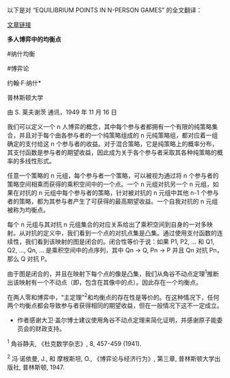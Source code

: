 以下是对 “EQUILIBRIUM POINTS IN N-PERSON GAMES” 的全文翻译：

[文章链接](https://pmc.ncbi.nlm.nih.gov/articles/PMC1063129/pdf/pnas01550-0057.pdf)

**多人博弈中的均衡点**

#纳什均衡

#博弈论


约翰·F·纳什*

普林斯顿大学

由 S. 莱夫谢茨 通讯，1949 年 11 月 16 日

我们可以定义一个 n 人博弈的概念，其中每个参与者都拥有一个有限的纯策略集合，并且对于每个由各参与者的一个纯策略组成的 n 元纯策略组，都对应着一组确定的支付给这 n 个参与者的收益。对于混合策略，它是纯策略上的概率分布，其支付函数是参与者的期望收益，因此成为关于各个参与者采取其各种纯策略的概率的多线性形式。

任意一个策略的 n 元组，每个参与者一个策略，可以被视为通过将 n 个参与者的策略空间相乘而获得的乘积空间中的一个点。一个 n 元组对抗另一个 n 元组，如果在对抗的 n 元组中每个参与者的策略，针对被对抗的 n 元组中其他 n-1 个参与者的策略，都为其参与者产生了可获得的最高期望收益。一个自我对抗的 n 元组被称为均衡点。

每个 n 元组与其对抗 n 元组集合的对应关系给出了乘积空间到自身的一对多映射。从对抗的定义中，我们看到一个点的对抗点集是凸集。通过使用支付函数的连续性，我们看到该映射的图是闭合的。闭合性等价于说：如果 P1, P2, ... 和 Q1, Q2, ..., Qn, ... 是乘积空间中的点序列，其中 Qn → Q, Pn → P 并且 Qn 对抗 Pn，那么 Q 对抗 P。

由于图是闭合的，并且在映射下每个点的像是凸集，我们从角谷不动点定理<sup>1</sup>推断出该映射有一个不动点（即，包含在其像中的点）。因此存在一个均衡点。

在两人零和博弈中，“主定理”<sup>2</sup>和均衡点的存在性是等价的。在这种情况下，任何两个均衡点都会导致参与者获得相同的期望收益，但在一般情况下这不一定成立。

* 作者感谢大卫·盖尔博士建议使用角谷不动点定理来简化证明，并感谢原子能委员会的财政支持。

<sup>1</sup> 角谷静夫, 《杜克数学杂志》, 8, 457-459 (1941).

<sup>2</sup> 冯·诺依曼, J., 和 摩根斯坦, O., 《博弈论与经济行为》, 第三章, 普林斯顿大学出版社, 普林斯顿, 1947.


